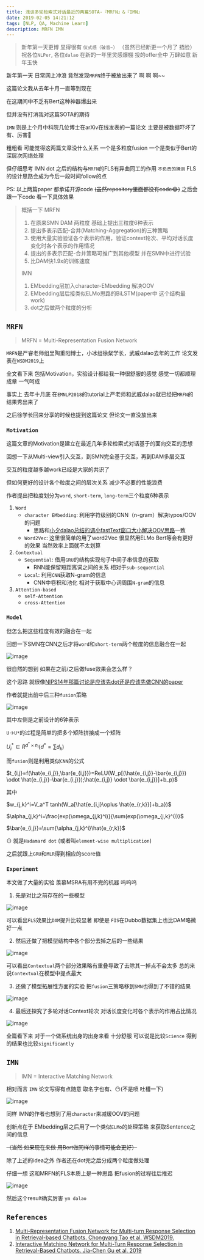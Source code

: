 ```yaml
---
title: 浅谈多轮检索式对话最近的两篇SOTA-『MRFN』&『IMN』
date: 2019-02-05 14:21:12
tags: [NLP, QA, Machine Learn]
description: MRFN IMN
---
```

> 新年第一天更博 显得很有 `仪式感（破音~）` （虽然已经断更一个月了 捂脸）
> 祝各位`NLPer`, 各位`dalao` 在新的一年里灵感爆棚 投的offer全中 万肆如意 新年玉快

新年第一天 日常网上冲浪 竟然发现`MRFN`终于被放出来了 啊 啊 啊~~

这篇论文我从去年十月一直等到现在

在这期间中不乏有Bert这种神器爆出来

但并没有打消我对这篇SOTA的期待

`IMN` 则是上个月中科院几位博士在arXiv在线发表的一篇论文 主要是被数据吓坏了 有、厉害🙇

粗粗看 可能觉得这两篇文章没什么关系 一个是多粒度fusion 一个是类似于Bert的深层次网络处理

但仔细思考 IMN dot 之后的结构与`MRFN`的FLS有异曲同工的作用 `不负责的猜测` FLS的设计思路会成为今后一段时间follow的点

PS: 以上两篇paper 都承诺开源code ~~(虽然repository里面都没有code😂)~~ 之后会跟一下code 看一下具体效果

> 概括一下 MRFN
> 1. 在原来SMN DAM 两粒度 基础上提出三粒度6种表示
> 2. 提出多表示匹配-合并(Matching-Aggregation)的三种策略
> 3. 使用大量实验验证各个表示的作用，验证context轮次、平均对话长度变化时各个表示的作用情况
> 4. 提出的多表示匹配-合并策略可推广到其他模型 并在SMN中进行试验
> 5. 比DAM快1.9x的训练速度
>
> IMN
> 1. EMbedding层加入character-EMbedding 解决OOV
> 2. EMbedding层后接类似ELMo思路的BiLSTM(paper中 这个结构最work)
> 3. dot之后做两个粒度的分析

## `MRFN`

> MRFN = Multi-Representation Fusion Network

`MRFN`是严睿老师组里陶重阳博士，小冰组徐粲学长，武威dalao去年的工作 论文发表在`WSDM2019`上

全文看下来 包括Motivation，实验设计都给我一种很舒服的感觉 感觉一切都顺理成章 一气呵成

事实上 去年十月底 在`EMNLP2018`的tutorial上严老师和武威dalao就已经把`MRFN`的结果秀出来了

之后徐学长回来分享的时候也提到这篇论文 但论文一直没放出来

### `Motivation`

这篇文章的Motivation是建立在最近几年多轮检索式对话基于的面向交互的思想

回想一下从Multi-view引入交互，到SMN完全基于交互，再到DAM多层交互

交互的粒度越多越work已经是大家的共识了

但如何更好的设计各个粒度之间的层次关系 减少不必要的性能浪费

作者提出把粒度划分为`word`, `short-term`, `long-term`三个粒度6种表示
1. `Word`
    + `character EMbedding`: 利用字符级别的CNN（n-gram）解决typos/OOV的问题
        - 思路和[小夕dalao总结的调小fastText窗口大小解决OOV思路](https://www.zhihu.com/question/265357659/answer/578944550)一致
    + `Word2Vec`: 这里很简单的用了word2Vec 很显然用ELMo Bert等会有更好的效果 当然效率上面就不太划算
2. `Contextual`
    + `Sequential`: 借用`GRU`的结构实现句子中间子串信息的获取
        - RNN能保留短距离词之间的关系 相对于`sub-sequential`
    + `Local`: 利用`CNN`获取N-gram的信息
        - CNN中卷积和池化 相对于获取中心词周围`N-gram`的信息
3. `Attention-based`
    + `self-Attention`
    + `cross-Attention`

### `Model`
但怎么把这些粒度有效的融合在一起

回想一下SMN在CNN之后才将`word`和`short-term`两个粒度的信息融合在一起

![image](https://cdn.nlark.com/yuque/0/2019/png/104214/1549370813808-3b407478-88cc-484e-a105-31e9bec4c618.png)

很自然的想到 如果在之前/之后做fuse效果会怎么样？

这个思路 就很像[NIPS14年那篇讨论是应该先dot还是应该先做CNN的paper](http://www.hangli-hl.com/uploads/3/1/6/8/3168008/hu-etal-nips2014.pdf)

作者就提出前中后三种`fusion`策略

![image](https://cdn.nlark.com/yuque/0/2019/png/104214/1549370840387-18e191f1-c844-466f-936c-ae66e231d488.png)

其中左侧是之前设计的6钟表示

`U`->`U*`的过程是简单的把多个矩阵拼接成一个矩阵

$U^*_i \in R^{d^* \times n_i}(d^*=\sum d_k)$

而`fusion`则是利用类似`CNN`的公式

$t_{i,j}=f(\hat{e_{i,j}},\bar{e_{i,j}})=ReLU(W_p[(\hat{e_{i,j}}-\bar{e_{i,j}}) \odot \hat{e_{i,j}}-\bar{e_{i,j}});\hat{e_{i,j}} \odot \bar{e_{i,j}}]+b_p)$

其中

$w_{j,k}^i=V_a^T tanh(W_a[\hat{e_{i,j}\oplus \hat{e_{r,k}}]+b_a})$

$\alpha_{j,k}^i=\frac{exp(\omega_{j,k}^i)}{\sum(exp(\omega_{j,k}^i))}$

$\bar{e_{i,j}}=\sum{\alpha_{j,k}^i}\hat{e_{r,k}}$

$\odot$ 就是`Hadamard dot` (或者叫`element-wise multiplication`)

之后就跟上`GRU`和`MLR`得到相应的score值

### `Experiment`

本文做了大量的实验 羡慕MSRA有用不完的机器 呜呜呜

1. 先是对比之前存在的一些模型

![image](https://cdn.nlark.com/yuque/0/2019/png/104214/1549375167463-6165224b-a84d-473e-8fe9-fa55147fac9a.png)

可以看出`FLS`效果比`DAM`提升比较显著 即使是 `FIS`在Dubbo数据集上也比DAM略微好一点

2. 然后还做了把模型结构中各个部分去掉之后的一些结果

![image](https://cdn.nlark.com/yuque/0/2019/png/104214/1549373911507-ed243c9b-3ec3-4774-8233-aa07ae943a50.png)

可以看出`Contextual`两个部分效果略有重叠导致了去除其一掉点不会太多 总的来说`Contextual`在模型中提点最大

3. 还做了模型拓展性方面的实验 把`fusion`三策略移到`SMN`也得到了不错的结果

![image](https://cdn.nlark.com/yuque/0/2019/png/104214/1549375170102-58cb3433-3ac6-41a9-96ab-2138301bee44.png)

4. 最后还探究了多轮对话Context轮次 对话长度变化时各个表示的作用占比情况

![image](https://cdn.nlark.com/yuque/0/2019/png/104214/1549375166993-e660570b-56e8-4f44-83cc-114e1dac986b.png)

全篇看下来 对于一个做系统出身的出身来看 十分舒服 可以说是比较`Science` 得到的结果也比较`significantly`

## `IMN`

> IMN = Interactive Matching Network

相对而言 `IMN` 论文写得有点随意 取名字也有、😶(不是喷 吐槽一下)

![image](https://cdn.nlark.com/yuque/0/2019/png/104214/1549375125045-08bf3e93-7918-45bd-bc71-625352895e1b.png)

同样 IMN的作者也想到了用`character`来减缓OOV的问题

创新点在于 EMbedding层之后用了一个类似`ELMo`的处理策略 来获取Sentence之间的信息

~~（当然 如果现在来做 用Bert做同样的事情可能会更好）~~

除了上述的idea之外 作者还在dot完之后分成两个粒度做处理

仔细一想 这和MRFN的FLS本质上是一种思路 把fusion的过程往后推迟

![image](https://cdn.nlark.com/yuque/0/2019/png/104214/1549375169785-e0698714-ccfd-4a8f-a94f-29fb5f117e90.png)

然后这个result确实厉害 `ym dalao`

## `References`
1. [Multi-Representation Fusion Network for Multi-turn Response Selection in Retrieval-based Chatbots. Chongyang Tao et al. WSDM2019.](https://dl.acm.org/ft_gateway.cfm?id=3290985&ftid=2038017&dwn=1&CFID=48199586&CFTOKEN=fd4f6dfb8820cbf2-214D0EB6-AEAD-530A-88B454E3E573F7AF)
2. [Interactive Matching Network for Multi-Turn Response Selection in Retrieval-Based Chatbots. Jia-Chen Gu et al. 2019](https://arxiv.org/pdf/1901.01824)

<link rel="stylesheet" href="https://cdnjs.cloudflare.com/ajax/libs/KaTeX/0.5.1/katex.min.css">

<link rel="stylesheet" href="https://cdn.jsdelivr.net/github-markdown-css/2.2.1/github-markdown.css"/>
